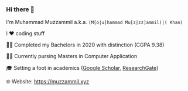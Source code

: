 ### Hi there 👋

I'm Muhammad Muzzammil a.k.a. `(M[o|u]hammad Mu[z|zz]ammil)|( Khan)`

I :heart: coding stuff

👨‍🎓 Completed my Bachelors in 2020 with distinction (CGPA 9.38)

👨‍🎓 Currently pursing Masters in Computer Application

🎓 Setting a foot in academics ([Google Scholar](https://scholar.google.co.in/citations?user=_i1wkcYkWNUC&hl=en), [ResearchGate](https://www.researchgate.net/profile/Mohammad_Khan338))



🌐 Website: https://muzzammil.xyz
